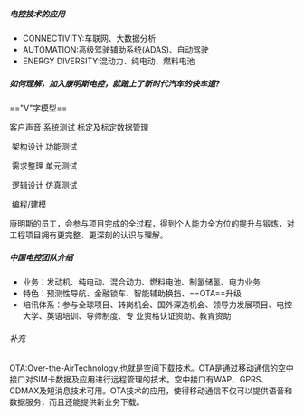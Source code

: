 ##### 电控技术的应用

- CONNECTIVITY:车联网、大数据分析
- AUTOMATION:高级驾驶辅助系统(ADAS)、自动驾驶
- ENERGY DIVERSITY:混动力、纯电动、燃料电池

##### 如何理解，加入康明斯电控，就踏上了新时代汽车的快车道?

=="V"字模型==

客户声音															系统测试	标定及标定数据管理

​		架构设计											功能测试

​				需求整理							单元测试

​						逻辑设计			仿真测试

​								     编程/建模

康明斯的员工，会参与项目完成的全过程，得到个人能力全方位的提升与锻炼，对工程项目拥有更完整、更深刻的认识与理解。

##### 中国电控团队介绍

- 业务：发动机、纯电动、混合动力、燃料电池、制氢储氢、电力业务
- 特色：预测性导航、金融锁车、智能辅助换挡、==OTA==升级
- 培讯体系：参与全球项目、转岗机会、国外深造机会、领导力发展项目、电控大学、英语培训、导师制度、专        业资格认证资助、教育资助

###### 补充

OTA:Over-the-AirTechnology,也就是空间下载技术。OTA是通过移动通信的空中接口对SIM卡数据及应用进行远程管理的技术。空中接口有WAP、GPRS、CDMAX及短消息技术可用。OTA技术的应用，使得移动通信不仅可以提供语音和数据服务，而且还能提供新业务下载。